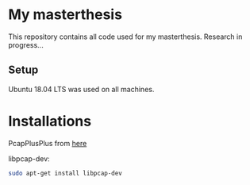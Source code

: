 # My masterthesis

This repository contains all code used for my masterthesis. Research in progress...

## Setup
Ubuntu 18.04 LTS was used on all machines.

# Installations
PcapPlusPlus from [here](https://github.com/seladb/PcapPlusPlus/releases/tag/v19.04)

libpcap-dev:
```bash
sudo apt-get install libpcap-dev
```

